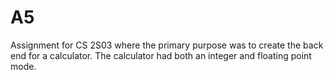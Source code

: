 A5
==
Assignment for CS 2S03 where the primary purpose was to create the back end for a calculator. The calculator had both an integer and floating point mode. 
